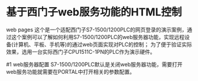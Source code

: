 # 基于西门子web服务功能的HTML控制
web pages
这个是一个适配西门子S7-1500/1200PLC的网页登录的演示案例，通过这个案例可以了解如何利用S7-1500/1200PLC的web服务器功能，实现远程设备(计算机、平板、手机等)的通过web页面实现对PLC的控制；
为了便于验证实际效果，选用一台实际西门子CPU1511C-1PN的PLC作为演示硬件。

#1 web服务器配置
S7-1500/1200PLC默认是关闭web服务器功能，需要打开web服务功能就需要在PORTAL中打开相关的参数配置。

